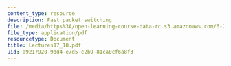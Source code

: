 ```yaml
---
content_type: resource
description: Fast packet switching
file: /media/https%3A/open-learning-course-data-rc.s3.amazonaws.com/6-263j-data-communication-networks-fall-2002/a92179209dd4e7d5c2b981ca0cf6a8f3_Lectures17_18.pdf
file_type: application/pdf
resourcetype: Document
title: Lectures17_18.pdf
uid: a9217920-9dd4-e7d5-c2b9-81ca0cf6a8f3
---
```

